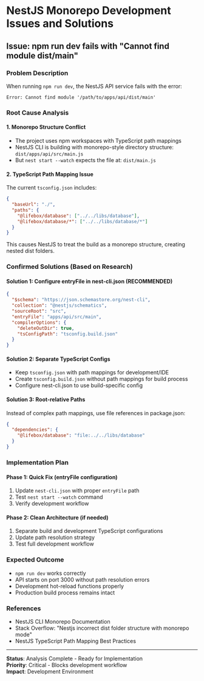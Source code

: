 # NestJS Monorepo Development Issues and Solutions

## Issue: npm run dev fails with "Cannot find module dist/main"

### Problem Description
When running `npm run dev`, the NestJS API service fails with the error:
```
Error: Cannot find module '/path/to/apps/api/dist/main'
```

### Root Cause Analysis

#### 1. Monorepo Structure Conflict
- The project uses npm workspaces with TypeScript path mappings
- NestJS CLI is building with monorepo-style directory structure: `dist/apps/api/src/main.js`
- But `nest start --watch` expects the file at: `dist/main.js`

#### 2. TypeScript Path Mapping Issue
The current `tsconfig.json` includes:
```json
{
  "baseUrl": "./",
  "paths": {
    "@lifebox/database": ["../../libs/database"],
    "@lifebox/database/*": ["../../libs/database/*"]
  }
}
```

This causes NestJS to treat the build as a monorepo structure, creating nested dist folders.

### Confirmed Solutions (Based on Research)

#### Solution 1: Configure entryFile in nest-cli.json (RECOMMENDED)
```json
{
  "$schema": "https://json.schemastore.org/nest-cli",
  "collection": "@nestjs/schematics",
  "sourceRoot": "src",
  "entryFile": "apps/api/src/main",
  "compilerOptions": {
    "deleteOutDir": true,
    "tsConfigPath": "tsconfig.build.json"
  }
}
```

#### Solution 2: Separate TypeScript Configs
- Keep `tsconfig.json` with path mappings for development/IDE
- Create `tsconfig.build.json` without path mappings for build process
- Configure nest-cli.json to use build-specific config

#### Solution 3: Root-relative Paths
Instead of complex path mappings, use file references in package.json:
```json
{
  "dependencies": {
    "@lifebox/database": "file:../../libs/database"
  }
}
```

### Implementation Plan

#### Phase 1: Quick Fix (entryFile configuration)
1. Update `nest-cli.json` with proper `entryFile` path
2. Test `nest start --watch` command
3. Verify development workflow

#### Phase 2: Clean Architecture (if needed)
1. Separate build and development TypeScript configurations
2. Update path resolution strategy
3. Test full development workflow

### Expected Outcome
- `npm run dev` works correctly
- API starts on port 3000 without path resolution errors
- Development hot-reload functions properly
- Production build process remains intact

### References
- NestJS CLI Monorepo Documentation
- Stack Overflow: "Nestjs incorrect dist folder structure with monorepo mode"
- NestJS TypeScript Path Mapping Best Practices

---
**Status**: Analysis Complete - Ready for Implementation  
**Priority**: Critical - Blocks development workflow  
**Impact**: Development Environment